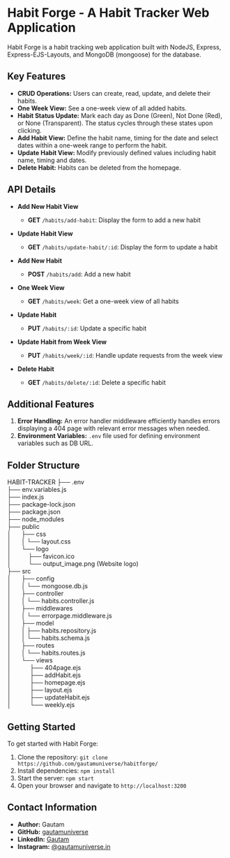 # Habit Forge - A Habit Tracker Web Application

Habit Forge is a habit tracking web application built with NodeJS, Express, Express-EJS-Layouts, and MongoDB (mongoose) for the database.

## Key Features

- **CRUD Operations:** Users can create, read, update, and delete their habits.
- **One Week View:** See a one-week view of all added habits.
- **Habit Status Update:** Mark each day as Done (Green), Not Done (Red), or None (Transparent). The status cycles through these states upon clicking.
- **Add Habit View:** Define the habit name, timing for the date and select dates within a one-week range to perform the habit.
- **Update Habit View:** Modify previously defined values including habit name, timing and dates.
- **Delete Habit:** Habits can be deleted from the homepage.

## API Details

- **Add New Habit View**
  - **GET** `/habits/add-habit`: Display the form to add a new habit

- **Update Habit View**
  - **GET** `/habits/update-habit/:id`: Display the form to update a habit

- **Add New Habit**
  - **POST** `/habits/add`: Add a new habit

- **One Week View**
  - **GET** `/habits/week`: Get a one-week view of all habits

- **Update Habit**
  - **PUT** `/habits/:id`: Update a specific habit

- **Update Habit from Week View**
  - **PUT** `/habits/week/:id`: Handle update requests from the week view

- **Delete Habit**
  - **GET** `/habits/delete/:id`: Delete a specific habit

## Additional Features

1. **Error Handling:** An error handler middleware efficiently handles errors displaying a 404 page with relevant error messages when needed.
2. **Environment Variables:** `.env` file used for defining environment variables such as DB URL.

## Folder Structure

HABIT-TRACKER
├── .env<br>
├── env.variables.js<br>
├── index.js<br>
├── package-lock.json<br>
├── package.json<br>
├── node_modules<br>
├── public <br>
│&nbsp; &nbsp; &nbsp; ├── css<br>
│&nbsp; &nbsp; &nbsp; │   └── layout.css<br>
│&nbsp; &nbsp; &nbsp; └── logo<br>
│&nbsp; &nbsp; &nbsp; &nbsp; &nbsp;   ├── favicon.ico<br>
│&nbsp; &nbsp; &nbsp; &nbsp; &nbsp;   └── output_image.png (Website logo)<br>
├── src<br>
│&nbsp; &nbsp; &nbsp;  ├── config<br>
│&nbsp; &nbsp; &nbsp;  │   └── mongoose.db.js<br>
│&nbsp; &nbsp; &nbsp;  ├── controller<br>
│&nbsp; &nbsp; &nbsp;  │   └── habits.controller.js<br>
│&nbsp; &nbsp; &nbsp;  ├── middlewares<br>
│&nbsp; &nbsp; &nbsp;  │   └── errorpage.middleware.js<br>
│&nbsp; &nbsp; &nbsp;  ├── model<br>
│&nbsp; &nbsp; &nbsp;  │  ├── habits.repository.js<br>
│&nbsp; &nbsp; &nbsp;  │  └── habits.schema.js<br>
│&nbsp; &nbsp; &nbsp;  ├── routes<br>
│&nbsp; &nbsp; &nbsp;  │   └── habits.routes.js<br>
│&nbsp; &nbsp; &nbsp;  └── views<br>
│&nbsp; &nbsp; &nbsp;&nbsp; &nbsp; &nbsp;      ├── 404page.ejs<br>
│&nbsp; &nbsp; &nbsp;&nbsp; &nbsp; &nbsp;      ├── addHabit.ejs<br>
│&nbsp; &nbsp; &nbsp;&nbsp; &nbsp; &nbsp;      ├── homepage.ejs<br>
│&nbsp; &nbsp; &nbsp;&nbsp; &nbsp; &nbsp;      ├── layout.ejs<br>
│&nbsp; &nbsp; &nbsp;&nbsp; &nbsp; &nbsp;      ├── updateHabit.ejs<br>
│&nbsp; &nbsp; &nbsp;&nbsp; &nbsp; &nbsp;      └── weekly.ejs<br>

## Getting Started

To get started with Habit Forge:

1. Clone the repository: `git clone https://github.com/gautamuniverse/habitforge/`
2. Install dependencies: `npm install`
3. Start the server: `npm start`
4. Open your browser and navigate to `http://localhost:3200`

## Contact Information

- **Author:** Gautam
- **GitHub:** [gautamuniverse](https://github.com/gautamuniverse)
- **LinkedIn:** [Gautam](https://www.linkedin.com/in/gautam-116307bb/)
- **Instagram:** [@gautamuniverse.in](https://www.instagram.com/gautamuniverse.in/)
